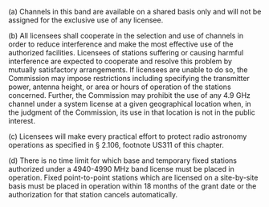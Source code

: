 (a) Channels in this band are available on a shared basis only and will not be assigned for the exclusive use of any licensee.

(b) All licensees shall cooperate in the selection and use of channels in order to reduce interference and make the most effective use of the authorized facilities. Licensees of stations suffering or causing harmful interference are expected to cooperate and resolve this problem by mutually satisfactory arrangements. If licensees are unable to do so, the Commission may impose restrictions including specifying the transmitter power, antenna height, or area or hours of operation of the stations concerned. Further, the Commission may prohibit the use of any 4.9 GHz channel under a system license at a given geographical location when, in the judgment of the Commission, its use in that location is not in the public interest.

(c) Licensees will make every practical effort to protect radio astronomy operations as specified in § 2.106, footnote US311 of this chapter.

(d) There is no time limit for which base and temporary fixed stations authorized under a 4940-4990 MHz band license must be placed in operation. Fixed point-to-point stations which are licensed on a site-by-site basis must be placed in operation within 18 months of the grant date or the authorization for that station cancels automatically.

